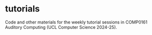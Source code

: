 # tutorials

Code and other materials for the weekly tutorial sessions in
COMP0161 Auditory Computing (UCL Computer Science 2024-25).
